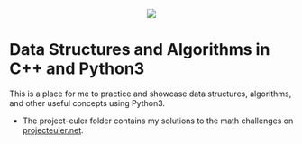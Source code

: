 <p align="center"><img src="https://external-content.duckduckgo.com/iu/?u=https%3A%2F%2Fqph.fs.quoracdn.net%2Fmain-qimg-c4bd5888bea21df127351a418a55bf51&f=1&nofb=1"></p>

Data Structures and Algorithms in C++ and Python3
=================================================
This is a place for me to practice and showcase data structures, algorithms, and other useful concepts using Python3.

<ul><li>The project-euler folder contains my solutions to the math challenges on <a href="https://projecteuler.net/">projecteuler.net</a>.</li><ul>
